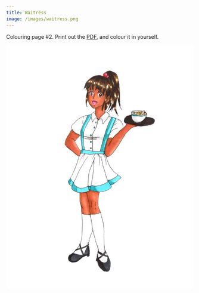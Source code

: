 ```yaml
---
title: Waitress
image: /images/waitress.png
---
```

Colouring page #2. Print out the [PDF], and colour it in yourself.

![png]


[png]: /images/waitress.png
[PDF]: /images/waitress.pdf
